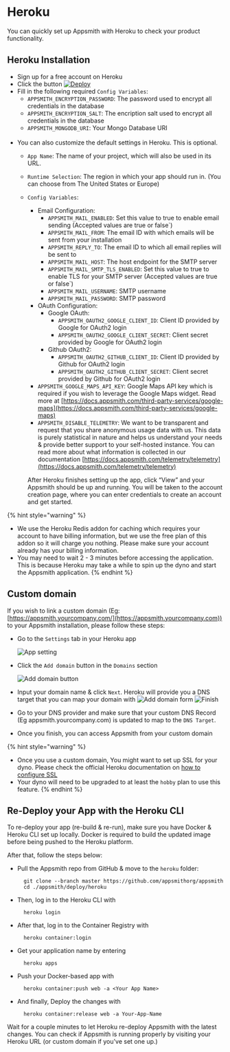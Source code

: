 # Heroku
You can quickly set up Appsmith with Heroku to check your product functionality.
## Heroku Installation

* Sign up for a free account on Heroku
* Click the button [![Deploy](https://www.herokucdn.com/deploy/button.svg)](https://heroku.com/deploy?template=https://github.com/appsmithorg/appsmith/tree/master)
* Fill in the following required `Config Variables`:
  * `APPSMITH_ENCRYPTION_PASSWORD`: The password used to encrypt all credentials in the database
  * `APPSMITH_ENCRYPTION_SALT`: The encription salt used to encrypt all credentials in the database
  * `APPSMITH_MONGODB_URI`: Your Mongo Database URI
  <br>
* You can also customize the default settings in Heroku. This is optional.
  * `App Name`: The name of your project, which will also be used in its URL.
  * `Runtime Selection`: The region in which your app should run in. (You can choose from The United States or Europe)
  * `Config Variables`:

    * Email Configuration:
      * `APPSMITH_MAIL_ENABLED`: Set this value to true to enable email sending \(Accepted values are true or false`\)
      * `APPSMITH_MAIL_FROM`: The email ID with which emails will be sent from your installation
      * `APPSMITH_REPLY_TO`: The email ID to which all email replies will be sent to
      * `APPSMITH_MAIL_HOST`: The host endpoint for the SMTP server
      * `APPSMITH_MAIL_SMTP_TLS_ENABLED`: Set this value to true to enable TLS for your SMTP server \(Accepted values are true or false`\)
      * `APPSMITH_MAIL_USERNAME`: SMTP username
      * `APPSMITH_MAIL_PASSWORD`: SMTP password
    * OAuth Configuration:
      * Google OAuth:
        * `APPSMITH_OAUTH2_GOOGLE_CLIENT_ID`: Client ID provided by Google for OAuth2 login
        * `APPSMITH_OAUTH2_GOOGLE_CLIENT_SECRET`: Client secret provided by Google for OAuth2 login
      * Github OAuth2:
        * `APPSMITH_OAUTH2_GITHUB_CLIENT_ID`: Client ID provided by Github for OAuth2 login
        * `APPSMITH_OAUTH2_GITHUB_CLIENT_SECRET`: Client secret provided by Github for OAuth2 login
    * `APPSMITH_GOOGLE_MAPS_API_KEY`: Google Maps API key which is required if you wish to leverage the Google Maps widget. Read more at [https://docs.appsmith.com/third-party-services/google-maps](https://docs.appsmith.com/third-party-services/google-maps)
    * `APPSMITH_DISABLE_TELEMETRY`: We want to be transparent and request that you share anonymous usage data with us. This data is purely statistical in nature and helps us understand your needs & provide better support to your self-hosted instance. You can read more about what information is collected in our documentation [https://docs.appsmith.com/telemetry/telemetry](https://docs.appsmith.com/telemetry/telemetry)

    After Heroku finishes setting up the app, click “View” and your Appsmith should be up and running. You will be taken to the account creation page, where you can enter credentials to create an account and get started.

{% hint style="warning" %}
* We use the Heroku Redis addon for caching which requires your account to have billing information, but we use the free plan of this addon so it will charge you nothing. Please make sure your account already has your billing information.
* You may need to wait 2 - 3 minutes before accessing the application. This is because Heroku may take a while to spin up the dyno and start the Appsmith application.
{% endhint %}

## Custom domain

If you wish to link a custom domain \(Eg: [https://appsmith.yourcompany.com/](https://appsmith.yourcompany.com)) to your Appsmith installation, please follow these steps:

* Go to the `Settings` tab in your Heroku app

  ![App setting](../.gitbook/assets/heroku-app-settings.png)

* Click the `Add domain` button in the `Domains` section

  ![Add domain button](../.gitbook/assets/heroku-add-domain-button.png)

* Input your domain name & click `Next`. Heroku will provide you a DNS target that you can map your domain with ![Add domain form](../.gitbook/assets/heroku-add-domain-form.png) ![Finish](../.gitbook/assets/heroku-finish.png)
* Go to your DNS provider and make sure that your custom DNS Record \(Eg appsmith.yourcompany.com\) is updated to map to the `DNS Target`.
* Once you finish, you can access Appsmith from your custom domain

{% hint style="warning" %}
* Once you use a custom domain, You might want to set up SSL for your dyno. Please check the official Heroku documentation on [how to configure SSL](https://devcenter.heroku.com/articles/ssl)
* Your dyno will need to be upgraded to at least the `hobby` plan to use this feature.
{% endhint %}

## Re-Deploy your App with the Heroku CLI

To re-deploy your app \(re-build & re-run\), make sure you have Docker & Heroku CLI set up locally. Docker is required to build the updated image before being pushed to the Heroku platform.

After that, follow the steps below:

* Pull the Appsmith repo from GitHub & move to the `heroku` folder:

  ```text
    git clone --branch master https://github.com/appsmithorg/appsmith
    cd ./appsmith/deploy/heroku
  ```

* Then, log in to the Heroku CLI with

  ```text
    heroku login
  ```

* After that, log in to the Container Registry with

  ```text
    heroku container:login
  ```

* Get your application name by entering

  ```text
    heroku apps
  ```

* Push your Docker-based app with

  ```text
    heroku container:push web -a <Your App Name>
  ```

* And finally, Deploy the changes with

  ```text
    heroku container:release web -a Your-App-Name
  ```

Wait for a couple minutes to let Heroku re-deploy Appsmith with the latest changes. You can check if Appsmith is running properly by visiting your Heroku URL \(or custom domain if you've set one up.\)

